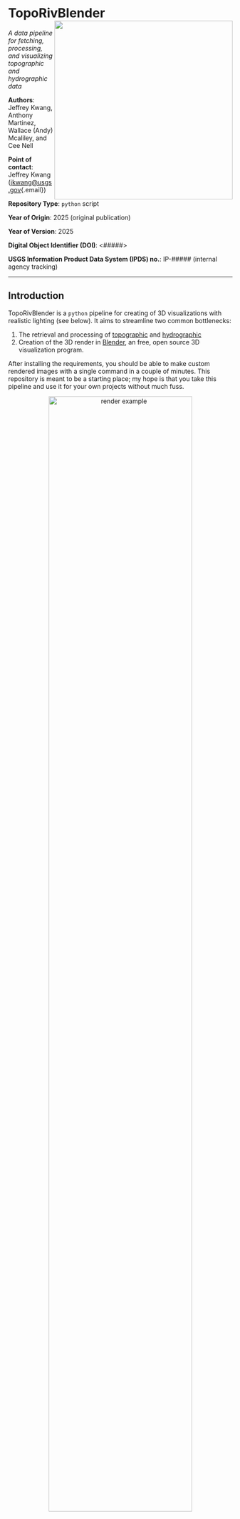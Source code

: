 # TopoRivBlender <img src="images/render_thumbnail.png" align="right" alt="" width="400" />

*A data pipeline for fetching, processing, and visualizing topographic and hydrographic data*

**Authors**: Jeffrey Kwang, Anthony Martinez, Wallace (Andy) Mcaliley, and Cee Nell

**Point of contact**: Jeffrey Kwang ([jkwang\@usgs.gov](mailto:jkwang@usgs.gov){.email})

**Repository Type**: `python` script

**Year of Origin**: 2025 (original publication)

**Year of Version**: 2025

**Digital Object Identifier (DOI)**: <#####>

**USGS Information Product Data System (IPDS) no.**: IP-##### (internal agency tracking)

------------------------------------------------------------------------

## Introduction

TopoRivBlender is a `python` pipeline for creating of 3D visualizations with realistic lighting (see below). It aims to streamline two common bottlenecks:

1. The retrieval and processing of [topographic](https://www.usgs.gov/faqs/what-a-digital-elevation-model-dem) and [hydrographic](https://www.usgs.gov/faqs/what-national-hydrography-dataset-nhd#:~:text=The%20National%20Hydrography%20Dataset%20(NHD)%20is%20a%20digital%20vector%20dataset,%2C%20streams%2C%20rivers%2C%20canals%2C)
2. Creation of the 3D render in [Blender](https://www.blender.org/download/), an free, open source 3D visualization program.

After installing the requirements, you should be able to make custom rendered images with a single command in a couple of minutes. This repository is meant to be a starting place; my hope is that you take this pipeline and use it for your own projects without much fuss.

<div align="center">
    <img src="images/render_02050302.png" alt="render example" width="80%">
    <p> <b>Figure 1</b>: <em>Example render of Upper Juniata in Central Pennsylvania using USGS 3DEP 10m (HUC: 02050302).</em></p>
</div>

### Setup:

#### Install dependencies

1. Install [Miniforge](https://github.com/conda-forge/miniforge) if you don't have a package manager already.
2. Install [Blender](https://www.blender.org/download/)
3. Add Blender command to `PATH` ([instructions based on OS](https://docs.blender.org/manual/en/latest/advanced/command_line/index.html))
    - For Windows: to add the blender path to the `PATH` environmental variable, in the command prompt enter `setx path "%PATH%;C:\path\to\blenderInstallDirectory\"`

#### Get an API key from OpenTopography

4. Request an API Key from [Open Topography](https://opentopography.org/blog/introducing-api-keys-access-opentopography-global-datasets)
5. Create a .txt file named opentopography_api_key.txt in `path/to/topo-riv-blender` and paste your api key in it.

#### Set up the conda environment

6. In the terminal (or Miniforge Prompt in Windows) change directories to the project directory with `cd path/to/topo-riv-blender`
7. Create the `conda` environment with the `environment.yaml` file.
    Run `conda env create -f environment.yaml`
8. Activate the conda environment.
    Run `conda activate topo-riv-blender`

## How does it work?

To make a rendered image, this code requires a single command: `snakemake --cores 1` (while inside the `topo-riv-blender` directory). This command will build a `snakemake` pipeline ([documents](https://snakemake.readthedocs.io/en/stable/)) that will run all the modules required to retrieve the data, process the data, and render the data using a single core (`--cores 1`). When running the `snakemake --cores 1` command, `snakemake` assumes there will be a file named `Snakefile`. This file contains an example pipeline workflow that generates rendered images of 3DEP 10m USGS digital elevation models and NHD lines for a user-defined Hydrologic Unit Code ([HUC](https://water.usgs.gov/GIS/huc.html)). Use this [link](https://www.usgs.gov/faqs/how-can-i-find-huc-hydrologic-unit-code-stream-how-can-i-find-namelocation-stream-using-huc) to find a HUC you'd like to explore. Below, we will detail what the pipeline actually does.

**Note**: `snakemake` is great at parallelizing code, i.e., using `snakemake --cores all`; however, using multiple cores to render multiple topographies is not generally recommended. Rendering is quite GPU/CPU intensive.

#### `snakemake`

1. `snakemake` looks for the parameters file, `blender_parameters/blender_params_auto.py`. This file contains information on the type of data source to use for the digital elevation models, the colors of the objects in the render, and the camera/render settings in Blender. These defaults are a good starting place, but you may want to adjust things later.
2. In the `Snakefile`, we specify many **rules**, which are steps in the code. For each rule, a subcommand is executed to take specified input files and make output files.
3. The first rule, `rule all`, is a special rule. This is the final expected output that we want the `snakemake` pipeline to make. In the `Snakefile`, the final outputs are the rendered images `phase_2_visualize/out/render_140100.png`, `phase_2_visualize/out/render_02050302.png`, and `phase_2_visualize/out/render_070400030309.png`. When you run `snakemake --cores 1`, `snakemake` will recognize that these images do not exist and will then work backwards to find all the inputs necessary to make them. If those inputs don't exist, it keeps working backwards until it has everything it needs.

In the example below, we will explain the workflow for making ***Figure 1*** (HUC8: 02050302, the Upper Juniata in Central Pennsylvania). This workflow is executed by running: `snakemake --cores 1 phase_2_visualize/out/render_02050302.png`. On my MacBook Pro (M2 Max chip) the pipeline took ~2 minutes to run. Depending on your specific hardware a single fetch, process, and render step should not take longer than 5 minutes. For other HUCs, you can specify snakemake to make a rendered image of a HUC like this, but alternatively, you can change the list of outputs in `rule all` in the `Snakefile`. **Note**: For clarity, some of the additional parameters and files are omitted from the description below.

<div align="center">
    <img src="images/dag_readme.png" alt="render example of HUC 02050302" width="50%">
    <p> <b>Figure 2</b>: <em> The Directed Acyclic Graph of the TopoRivBlender workflow for generating the render of HUC: 02050302.</em></p>
</div>
   
#### Phase 1: Fetching

##### rule get_wdb:
- *Description*: Downloads a shapefile of the HUC boundary
- *Parameters*: HUC8 - `02050302`
- *Output*: `phase_0_fetch/out/02050302/extent.shp`

##### rule get_nhd1:
- *Description*: Downloads [NHD](https://www.usgs.gov/national-hydrography/national-hydrography-dataset) flowline data within the extent 
- *Input*: `phase_0_fetch/out/02050302/extent.shp`
- *Output*: `phase_0_fetch/out/02050302/rivers.shp`

##### rule get_nhd2:
- *Description*: Downloads [NHD](https://www.usgs.gov/national-hydrography/national-hydrography-dataset) waterbody data within the extent 
- *Input*: `phase_0_fetch/out/02050302/extent.shp`
- *Output*: `phase_0_fetch/out/02050302/waterbody.shp`

##### rule download_dem:
- *Description*: Downloads a digital elevation model within the extent 
- *Parameters*: Data Type - `USGS 10m 3DEP`
- *Input*: `phase_0_fetch/out/02050302/extent.shp`
- *Output*: `phase_0_fetch/out/02050302/dem.tif`

#### Phase 2: Processing

##### rule create_heightmap_texturemap:
- *Description*: Creates a grayscale height map and texture map for Blender to render. The height map is used to determine how high the landscape should be in the render, and the texture map determines the color of the landscape.
- *Parameters*: `blender_parameters/blender_params_auto.py`
- *Input**: [`phase_0_fetch/out/02050302/extent.shp`, `phase_0_fetch/out/02050302/rivers.shp`, `phase_0_fetch/out/02050302/waterbody.shp`, `phase_0_fetch/out/02050302/dem.tif`]
- *Output*: [`phase_1_process/out/02050302/heightmap.tif`, `phase_1_process/out/02050302/texturemap.tif`]

<div align="center">
    <img src="images/02050302/heightmap.png" alt="height map example" width="40%">
    <p> <b>Figure 3</b>: <em>Example height map of Upper Juniata in Central Pennsylvania using USGS 3DEP 10m (HUC: 02050302). Dark shades are low elevation, and lighter shades are higher elevation.</em></p>
</div>

<div align="center">
    <img src="images/02050302/texturemap.png" alt="texture map example" width="40%">
    <p> <b>Figure 4</b>: <em>Example texture map of Upper Juniata in Central Pennsylvania using USGS 3DEP 10m (HUC: 02050302).</em></p>
</div>

#### Phase 3: Visualizing

##### rule render:
- *Description*: Using the height map and texture map, Blender sets up the scene (topography, lighting, and camera) and renders a photorealistic image.
- *Parameters*: `blender_parameters/blender_params_auto.py`
- *Input*: [`phase_1_process/out/02050302/heightmap.tif`, `phase_1_process/out/02050302/texturemap.tif`]
- *Output*: `phase_2_visualize/out/render_02050302.png`

<div align="center">
    <img src="images/render_02050302.png" alt="render example of HUC 02050302"  width="50%">
    <p> <b>Figure 5</b> (same as Figure 1): <em>Example render of Upper Juniata in Central Pennsylvania using USGS 3DEP 10m (HUC: 02050302)</em></p>
</div>

## The parameters file

A parameters file is saved in the `blender_parameters` folder and contains many of the options that determine the look of your final render.

#### Data Management
- `data_product`: The data product to be downloaded from Open Topography's [API](https://opentopography.org/blog/introducing-api-keys-access-opentopography-global-datasets). `/API/usgsdem` for USGS DEMs and `/API/global` for global DEMs.
- `dem_product`: The specific DEM product to be downloaded. Use `auto` to have the code automatically determine the coarsest DEM that will still maintain good image fidelity.
- `nhd_flowline`: The flowline (rivers) resolution `flowline_mr` (medium resolution) or `flowline_hr` (high resolution). Use `flowline_auto` to have the code automatically determine which resolution to use. It will try to balance between too much and too little detail.
- `nhd_waterbody`: The waterbody (lakes, reservoirs, ponds, etc.) resolution `waterbody_mr` (medium resolution) or `waterbody_hr` (high resolution).  Use `waterbody_auto` to have the code automatically determine which resolution to use.
- `buffer`: A percentage that makes a buffer around the area of interest based on the percentage of height and width of the bounding box. This downloads extra data to ensure no missing data occurs near the edges of the download area.

#### Map Visualization
- `background_color`: The rgba color of the surrounding background of the render.
- `wall_color`: If you can see the edge of the topography, this will be the wall color.
- `river_color`: The rgba color of the rivers and water bodies.
- `topo_cmap`: The [matplotlib colormap](https://matplotlib.org/stable/gallery/color/colormap_reference.html) used to color the topography.
- `topo_cstops`: You can specify a custom colormap for topography by setting a number of colors in sequence. By default, these colors are assumed to be evenly spaced and linearly interpolated in between the stops. For example, if you specified a list, \[[0,0,0,0], [255,255,255]], you would get a black to white gray color ramp. See example in `blender_parameters/blender_params/contour.py`
- `topo_nstops`:  If you want to specify the 8-bit locations of the color stops, you can with this list. See example in `blender_parameters/blender_params/global.py`.

#### Render hardware
- `GPU_boolean`: Set to `True` if you have a powerful GPU to run the render engine. CPU rendering works fine, but GPU rendering could be faster.

#### Blender scene
- `plane_size`: This is length of the major axis of the topographic plane in meters. We are making this landscape miniature to ensure the topography and camera placement are consistent.
- `number_of_layers`: Number of additional data layers. `0` for just topography. More to come...

#### Camera settings
- `view_transform`: Determines how color is [managed](https://docs.blender.org/manual/en/latest/render/color_management.html) in the render. Use `Filmic` For more realistic colors, and `Standard` for less dynamic range.
- `exposure`: Camera exposure setting to change brightness of image; applies a multiple to the pixel values.
- `gamma`: Gamma correction for image to change brightness of image; applies an exponent to the pixel values.
- `camera_type`: `orthogonal` or `perspective`. `perspective` gives a more realistic viewpoint, and `orthgonal` gives more of a miniature effect. I like `orthogonal` most times.
- `ortho_scale` (when `camera_type = orthogonal` only): Orthogonal scale. Increase this value to zoom out.
- `focal_length` (when `camera_type = perspective` only): Focal length of the lens in millimeters, increase this value to zoom in.
- `camera_distance`: Distance the camera is from the topography's center in meters.
- `camera_tilt`: Degrees the camera is tilted from horizontal. 0 degrees is a profile view, and 90 degrees is a planform view.
- `camera_rotation`: Degrees the camera is rotated clockwise around the topography. 0 degrees is North facing, 90 degrees is East facing, 180 degrees is South facing, and 270 degrees is West facing.
- `shift_x`: Distance in meters to shift the camera in the horizontal direction.
- `shift_y`: Distance in meters to shift the camera in the vertical direction.
- `use_depth_of_field`: Allows for a depth of field effect when parts outside of the focal plane are out of focus.
- `dof_distance`: Distance between the camera and the focal plane in meters.
- `f_stop`: Size of aperture of camera. Lower it to have a shallow depth of field; i.e. only a thin area is in focus. Raise it to have a wider depth of field to make more in focus.

#### Sun settings
- `sun_tilt`: Degrees that the sun is from horizontal. Also called the altitude angle.
- `sun_rotation`: Degrees that the sun rotated clockwise from North. Also called the azimuth angle.
- `sun_strength`: Sun strength in Watts per square meter.
- `sun_intensity`: Blender says this is a multiplier for sun disc lighting [[Documentation](https://docs.blender.org/manual/en/4.2/render/shader_nodes/textures/sky.html)]. I'm not sure what this means, but higher means brighter.

#### Landscape representation
- `min_res`: The minimum resolution of the minor axis of the height and texture map. This partial sets the detail of the height map and texture map. `2000` is a good starting point. Increasing this will give finer detail but is more computationally expensive to run.
- `number_of_subdivisions`: The number of subdivisions on the plane to represent the topography. This essentially determines the number of polygon faces. This should also be set around `2000` but feel free to increase this to get finer detail.
- `exaggeration`: The vertical exaggeration factor. Play around this number for more dramatic or muted topography. `auto` will have the code set it automatically if you don't know what to choose. Look in the `blender` output to see what value the code used.
- `displacement_method`: How the topography is drawn in blender. Default is `DISPLACEMENT`, but you can use `BOTH` to have more exaggerated, but somewhat fake, shadows.

#### Render settings
- `res_x`: Horizontal resolution of the rendered image. ~`2000` is a nice start, but increase this if you want more detail, but be prepared to wait!
- `res_y`: Vertical resolution of the rendered image.
- `samples`: Number of samples blender uses to get a representation of the lighting and shadows. `10` works well, but increase this for better light representation. Lower it to get faster renders but less accurate lighting.

## Frequently Asked Questions (that I made up)

#### How do I render a different HUC, say HUC8: 14010001?
- Like this: `snakemake --cores 1 phase_2_visualize/out/render_14010001.png` or you can change the filenames in `rule all`.

<div align="center">
    <img src="images/render_14010001.png" alt="render example of HUC 14010001"  width="50%">
    <p> <b>Figure 6</b>: <em>Example render of HUC: 14010001.</em></p>
</div>

#### How do I render multiple HUCs renders, say HUC8: 14010002 and 14010003?
- Like this: `snakemake --cores 1 phase_2_visualize/out/render_14010002.png phase_2_visualize/out/render_14010003.png` or you can change the filenames in `rule all`.

<div align="center">
    <img src="images/render_14010002.png" alt="render example of HUC 14010002" width="50%">
    <p> <b>Figure 7</b>: <em>Example render of HUC: 14010002.</em></p>
</div>

<div align="center">
    <img src="images/render_14010003.png" alt="render example of HUC 1401000" width="50%">
    <p> <b>Figure 8</b>: <em>Example render of HUC: 14010003.</em></p>
</div>

#### How do I render multiple HUCs together in one render, say HUC8: 14010001, 14010002, and 14010003?
- Like this: `snakemake --cores 1 phase_2_visualize/out/render_14010001and14010002and14010003.png` or you can change the filenames in `rule all`.
  
<div align="center">
    <img src="images/render_14010001and14010002and14010003.png" alt="render example HUC 14010001 + 14010002 + 14010003" width="50%">
    <p> <b>Figure 9</b>: <em>Example combined render of HUCs: 14010001, 14010002, and 14010003.</em></p>
</div>

#### Can I download topographic data outside of the United States?
- Yes! [Open Topography](https://opentopography.org/) can retrieve topographic data from many different sources. You can see the list from their [API](https://portal.opentopography.org/apidocs/). Access to USGS 3DEP 10m and 30m is readily accessible by the general public; however, access to the USGS 3DEP 1m data requires a paid plan or a .edu email address. An example snakefile, `Snakefile_global`, contains a workflow for using Copernicus 90 Global DEM. There are also datasets that include combined topography and bathymetry.

 #### What resolution should I use?
 - You should minimize the use of large, high-resolution datasets if you do not need it. For large regions, you will likely see diminishing returns for higher-resolution topography. With high-resolution topography, there may be multiple topographic data points hidden within a single rendered pixel, which the viewer would be unable to see, even when zoomed in fully. 
  
#### Do I need to specify a HUC?
- No, you do not. I have also created a workflow example where you can download topography based on a bounding box. For this workflow, you specify the longitude/latitude pair for the upper-left and lower-right corners of the bounding box. The workflow can be found here: `snakemake --cores 1 -s Snakefile_contour`. Note, here the `-s` flag allows you to specify a different `snakemake` workflow contained the snakefile, `Snakefile_contour`.

#### How much can I customize my renders with this pipeline?
- While I encourage you to fork your own version of this code to start playing with Blender, you can still make some neat renders with the pipeline in its current state. This is the output of `snakemake --cores 1 -s Snakefile_contour`:
  
<div align="center">
    <img src="images/render_columbiariver.png" alt="render custom example of the columbia river" width="100%">
    <p> <b>Figure 10</b>: <em>Example custom render of the Columbia River.</em></p>
</div>

- This is the output of `snakemake --cores 1 -s Snakefile_global`:

<div align="center">
    <img src="images/render_mtfuji.png" alt="render custom example of the mt. fuji" width="100%">
    <p> <b>Figure 11</b>: <em>Example custom render of Mt. Fuji.</em></p>
</div>

#### Can I add more than one layer/surface?
- Topography is one just one surface, but what if there is another layer/surface that you would like to render (e.g., ice, water)? Below is an example where, we add a flat surface to represent the water surface on Lake Baikal located in Siberia, Russia.
- OpenTopgraphy gives you access to the global dataset, Global Bathymetry SRTM15+ V2.1 500m, which contains bathymetry.
- You can create this render with `snakemake --cores 1 -s Snakefile_lake`.

<div align="center">
    <img src="images/render_lakebaikal.png" alt="render custom example of lake baikal" width="50%">
    <p> <b>Figure 12</b>: <em>Example custom render of Lake Baikal.</em></p>
</div>

#### How do I iterate and improve my renders efficiently?
- Let's say you used the pipeline to fetch all the data and processed the height and texture map. You rendered the data in Blender, but you don't like the way the topography looks. Maybe you want to have the lighting from a different angle. You could change the settings and then re-render the scene, but that could take a few minutes to re-render. A faster way to tweak these sorts of settings is to use the Blender GUI. By default, the `Snakefile` uses Blender with the background flag `-b`, which uses Blender without the GUI. Remove the the `-b` flag, and your shell command in the `Snakefile` should look like this:
```python
    "Blender -P phase_2_visualize/src/render.py -- "
    "{input.blender_params} "
    "{input.dimensions_file} {input.heightmap_file} {input.texturemap_file} {input.apronmap_file} NULL "
    "{output.output_file} "
```
- Below, we will show you how to modify the final render in the `Snakefile_contour` workflow. After running `snakemake --cores 1 -s Snakefile_contour`, a Blender window will automatically open. You will greeted with the following window:

<div align="center">
    <img src="images/blender_ui.png" alt="adjusting the exaggeration in realtime" width="100%">
    <p> <b>Figure 13</b>: <em>The Blender GUI. (A) The 3D viewport of the camera. (B) Use these options to view a non-rendered view (left) or a rendered view (right). (C) The scene collection containing the different objects and the camera. (D) The properties of the scene. Screenshot shows the properties for the location, rotation, and scale of the topography.</em></p>
</div>

- In the Blender properties (D), you can adjust the location, rotation, and scale of the topography, adjust the camera settings and orientation, modify the lighting of the scene, and more. Use the `Material Preview` mode (B) when adjusting the geometric properties. The changes that you make will instantly show in the 3D viewport (A). 

<div align="center">
    <img src="images/exagg_mod.gif" alt="adjusting the exaggeration in realtime" width="50%">
    <p> <b>Figure 14</b>: <em>Adjusting the scale of the topography with the Blender GUI.</em></p>
</div>

- The GIF above does not look nearly as pretty as the final rendered image [Figure 10]. That's because the scene has not been rendered. To see a preview of what the render may look like, select the `Rendered` mode (B). Adjusting the lighting with the Blender GUI requires you to wait a few seconds for to re-render the scene. The image becomes fuzzy because there a too few samples to render the whole image. Over time, with more samples, the render becomes clearer.

<div align="center">
    <img src="images/light_mod.gif" alt="adjusting the lighting in realtime" width="50%">
    <p> <b>Figure 15</b>: <em>Adjusting the lighting with the Blender GUI.</em></p>
</div>

- Make sure to take note of the adjustments that you made and record them in the parameters `.py` files in the `blender_parameters` folder. Replace the `-b` in the `Snakefile` and use the pipeline to re-render the scene to get you updated image. You can either delete the rendered image to get the pipeline to re-render or force it to create it. For the contoured image of the Columbia River, you would need to run the following command: `snakemake --cores 1 -s Snakefile_contour phase_2_visualize/out/render_columbiariver.png --force`.

## Main libraries used in this pipeline
A more extensive list can be found in `environment.yaml`, but I would like to highlight the following:
- `gdal` - used to manage, merge, and project raster topographic data
- `geopandas` - used to manage, project, and plot shapefile data
- `pynhd` - used to download nhd flowline and waterbody data
- `pygeohydro` - used to download HUC water boundaries
- `bmi-topography` - used to download DEMs from [OpenTopography's API](https://opentopography.org/)

## Contain Information

If you have questions about this software, please contact Jeffrey Kwang at <jkwang@usgs.gov>.

## Disclaimer
This software is preliminary or provisional and is subject to revision. It is being provided to meet the need for timely best science. The software has not received final approval by the U.S. Geological Survey (USGS). No warranty, expressed or implied, is made by the USGS or the U.S. Government as to the functionality of the software and related material nor shall the fact of release constitute any such warranty. The software is provided on the condition that neither the USGS nor the U.S. Government shall be held liable for any damages resulting from the authorized or unauthorized use of the software.